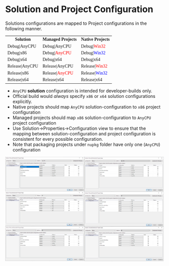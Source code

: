 # Solution and Project Configuration

Solutions configurations are mapped to Project configurations in the following manner.

<font face="consolas">
    <table>
     <tr>
      <th>Solution</th>
      <th>Managed Projects</th>
      <th>Native Projects</th>
     </tr>
     <tr>
      <td>Debug|AnyCPU</td>
      <td>Debug|AnyCPU</td>
      <td>Debug|<font color="red">Win32</font></td>
     </tr>
     <tr>
      <td>Debug|x86</td>
      <td>Debug|<font color="red">AnyCPU</font></td>
      <td>Debug|<font color="blue">Win32</font></td>
     </tr>
     <tr>
      <td>Debug|x64</td>
      <td>Debug|x64</td>
      <td>Debug|x64</td>
     </tr>
     <tr>
      <td>Release|AnyCPU</td>
      <td>Release|AnyCPU</td>
      <td>Release|<font color="red">Win32</font></td>
     </tr>
     <tr>
      <td>Release|x86</td>
      <td>Release|<font color="red">AnyCPU</red></td>
      <td>Release|<font color="blue">Win32</font></td>
     </tr>
     <tr>
      <td>Release|x64</td>
      <td>Release|x64</td>
      <td>Release|x64</td>
     </tr>
    </table>
</font>


- `AnyCPU` **solution** configuration is intended for developer-builds only. 
- Official build would *always* specify `x86` or `x64` solution configurations explicitly.
- Native projects should map `AnyCPU` solution-configuration to `x86` project configuration
- Managed projects should map `x86` solution-configuration to `AnyCPU` project configuration
- Use Solution->Properties->Configuration view to ensure that the mapping between solution-configuration and project configuration is consistent for every possible configuration. 
- Note that packaging projects under `nupkg` folder have only one (`AnyCPU`) configuration

![](images/configurations.png)
